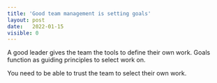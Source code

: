 ```yaml
---
title: 'Good team management is setting goals'
layout: post
date:   2022-01-15
visible: 0
---
```


A good leader gives the team the tools to define their own work. Goals function as guiding principles to select work on.

You need to be able to trust the team to select their own work.